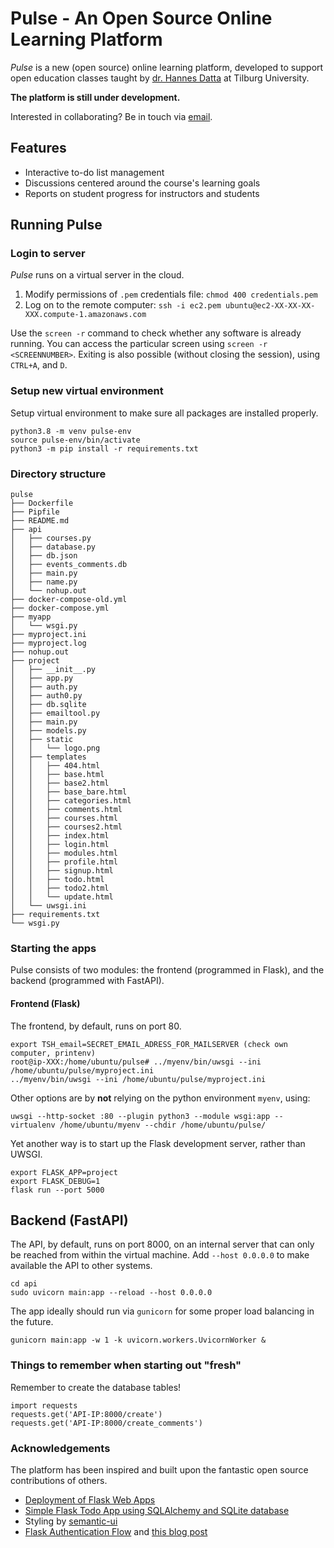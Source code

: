 # Pulse - An Open Source Online Learning Platform

*Pulse* is a new (open source) online learning platform, developed to support open education classes taught by [dr. Hannes Datta](https://hannesdatta.com) at Tilburg University.

__The platform is still under development.__

Interested in collaborating? Be in touch via [email](mailto:h.datta@tilburguniversity.edu).

## Features

- Interactive to-do list management
- Discussions centered around the course's learning goals
- Reports on student progress for instructors and students

## Running Pulse

### Login to server

*Pulse* runs on a virtual server in the cloud.

1. Modify permissions of `.pem` credentials file: `chmod 400 credentials.pem`
2. Log on to the remote computer: `ssh -i ec2.pem ubuntu@ec2-XX-XX-XX-XXX.compute-1.amazonaws.com`

Use the `screen -r` command to check whether any software is already running. You can access the particular screen using `screen -r <SCREENNUMBER>`. Exiting is also possible (without closing the session), using `CTRL+A`, and `D`.

### Setup new virtual environment

Setup virtual environment to make sure all packages are installed properly.

```
python3.8 -m venv pulse-env
source pulse-env/bin/activate
python3 -m pip install -r requirements.txt
```

### Directory structure

```
pulse
├── Dockerfile
├── Pipfile
├── README.md
├── api
│   ├── courses.py
│   ├── database.py
│   ├── db.json
│   ├── events_comments.db
│   ├── main.py
│   ├── name.py
│   └── nohup.out
├── docker-compose-old.yml
├── docker-compose.yml
├── myapp
│   └── wsgi.py
├── myproject.ini
├── myproject.log
├── nohup.out
├── project
│   ├── __init__.py
│   ├── app.py
│   ├── auth.py
│   ├── auth0.py
│   ├── db.sqlite
│   ├── emailtool.py
│   ├── main.py
│   ├── models.py
│   ├── static
│   │   └── logo.png
│   ├── templates
│   │   ├── 404.html
│   │   ├── base.html
│   │   ├── base2.html
│   │   ├── base_bare.html
│   │   ├── categories.html
│   │   ├── comments.html
│   │   ├── courses.html
│   │   ├── courses2.html
│   │   ├── index.html
│   │   ├── login.html
│   │   ├── modules.html
│   │   ├── profile.html
│   │   ├── signup.html
│   │   ├── todo.html
│   │   ├── todo2.html
│   │   └── update.html
│   └── uwsgi.ini
├── requirements.txt
└── wsgi.py
```

### Starting the apps

Pulse consists of two modules: the frontend (programmed in Flask), and the backend (programmed with FastAPI).

#### Frontend (Flask)

The frontend, by default, runs on port 80.

```
export TSH_email=SECRET_EMAIL_ADRESS_FOR_MAILSERVER (check own computer, printenv)
root@ip-XXX:/home/ubuntu/pulse# ../myenv/bin/uwsgi --ini /home/ubuntu/pulse/myproject.ini
../myenv/bin/uwsgi --ini /home/ubuntu/pulse/myproject.ini
```

Other options are by __not__ relying on the python environment `myenv`, using:

```
uwsgi --http-socket :80 --plugin python3 --module wsgi:app --virtualenv /home/ubuntu/myenv --chdir /home/ubuntu/pulse/
```

Yet another way is to start up the Flask development server, rather than UWSGI.

```
export FLASK_APP=project
export FLASK_DEBUG=1
flask run --port 5000
```

## Backend (FastAPI)

The API, by default, runs on port 8000, on an internal server that can only be reached from within the virtual machine. Add `--host 0.0.0.0` to make available the API to other systems.


```
cd api
sudo uvicorn main:app --reload --host 0.0.0.0
```

The app ideally should run via `gunicorn` for some proper load balancing in the future.

```
gunicorn main:app -w 1 -k uvicorn.workers.UvicornWorker &
```


### Things to remember when starting out "fresh"

Remember to create the database tables!

```
import requests
requests.get('API-IP:8000/create')
requests.get('API-IP:8000/create_comments')
```


### Acknowledgements

The platform has been inspired and built upon the fantastic open source contributions of others.

- [Deployment of Flask Web Apps](https://www.digitalocean.com/community/tutorials/how-to-serve-flask-applications-with-uswgi-and-nginx-on-ubuntu-18-04)
- [Simple Flask Todo App using SQLAlchemy and SQLite database](https://github.com/python-engineer/flask-todo)
- Styling by [semantic-ui](https://semantic-ui.com/)
- [Flask Authentication Flow](https://github.com/do-community/flask_auth_scotch) and [this blog post](https://www.digitalocean.com/community/tutorials/how-to-add-authentication-to-your-app-with-flask-login)
